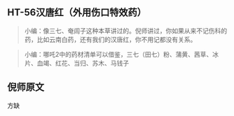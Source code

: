 ## HT-56汉唐红（外用伤口特效药）

> 小编：像三七、奄闾子这种本草讲过的。倪师讲过，你如果从来不记伤科的药，比如云南白药，还有我们的汉唐红，你不用记都没有关系。

> 小编：哪吒2中的药材清单可以借鉴，三七（田七）粉、蒲黄、茜草、冰片、血竭、红花、当归、苏木、马钱子

## 倪师原文

方缺
